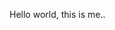 Hello world, this is me..


<!--- 
![](https://github.com/ArsamAryandoust/ArsamAryandoust/blob/master/rollover.gif)

---> 
